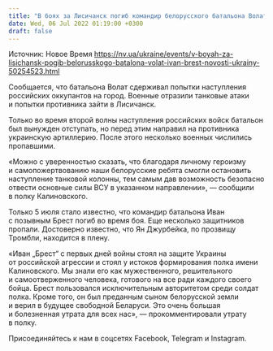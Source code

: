 ```yaml
---
title: "В боях за Лисичанск погиб командир белорусского батальона Волат Иван «Брест»"
date: Wed, 06 Jul 2022 01:19:00 +0300
draft: false
---
```

Источник: Новое Время https://nv.ua/ukraine/events/v-boyah-za-lisichansk-pogib-belorusskogo-batalona-volat-ivan-brest-novosti-ukrainy-50254523.html


Сообщается, что батальона Волат сдерживал попытки наступления российских оккупантов на город. Военные отразили танковые атаки и попытки противника зайти в Лисичанск.

Только во время второй волны наступления российских войск батальон был вынужден отступать, но перед этим направил на противника украинскую артиллерию. После этого несколько военных числились пропавшими.

«Можно с уверенностью сказать, что благодаря личному героизму и самопожертвованию наши белорусские ребята смогли остановить наступление танковой колонны, тем самым дав возможность безопасно отвести основные силы ВСУ в указанном направлении», — сообщили в полку Калиновского.

Только 5 июля стало известно, что командир батальона Иван с позывным Брест погиб во время боя. Еще несколько защитников пропали. Достоверно известно, что Ян Джурбейка, по прозвищу Тромбли, находится в плену.

«Иван „Брест“ с первых дней войны стоял на защите Украины от российской агрессии и стоял у истоков формирования полка имени Калиновского. Мы знали его как мужественного, решительного и самоотверженного человека, готового на все ради каждого своего бойца. Брест пользовался исключительным авторитетом среди солдат полка. Кроме того, он был преданным сыном белорусской земли и верил в будущее свободной Беларуси. Это очень большая и болезненная утрата для всех нас», — прокомментировали утрату в полку.

Присоединяйтесь к нам в соцсетях Facebook, Telegram и Instagram.

